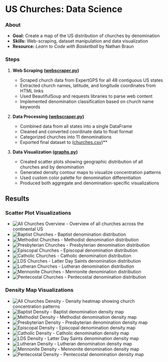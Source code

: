 # US Churches: Data Science

### About
- **Goal:** Create a map of the US distribution of churches by denomination
- **Skills:** Web-scraping, dataset manipulation and data visualization
- **Resource:** *Learn to Code with Basketball* by Nathan Braun

### Steps

1. **Web Scraping ([webscraper.py](https://github.com/peytonjpope/ChurchDataScience/blob/main/webscraper.py))**
   - Scraped church data from ExpertGPS for all 48 contiguous US states
   - Extracted church names, latitude, and longitude coordinates from HTML links
   - Used BeautifulSoup and requests libraries to parse web content
   - Implemented denomination classification based on church name keywords

2. **Data Processing ([webscraper.py](https://github.com/peytonjpope/ChurchDataScience/blob/main/webscraper.py))**
   - Combined data from all states into a single DataFrame
   - Cleaned and converted coordinate data to float format
   - Categorized churches into 11 denominations
   - Exported final dataset to ([churches.csv](https://github.com/peytonjpope/ChurchDataScience/blob/main/churches.csv))**

3. **Data Visualization ([graphs.py](https://github.com/peytonjpope/ChurchDataScience/blob/main/graphs.py))**
   - Created scatter plots showing geographic distribution of all churches and by denomination
   - Generated density contour maps to visualize concentration patterns
   - Used custom color palette for denomination differentiation
   - Produced both aggregate and denomination-specific visualizations

## Results

### Scatter Plot Visualizations
- ![All Churches Overview](graphs/dotmapAll.png) - Overview of all churches across the continental US
- ![Baptist Churches](graphs/dotmapBaptist.png) - Baptist denomination distribution
- ![Methodist Churches](graphs/dotmapMethodist.png) - Methodist denomination distribution
- ![Presbyterian Churches](graphs/dotmapPresbyterian.png) - Presbyterian denomination distribution
- ![Episcopal Churches](graphs/dotmapEpiscopal.png) - Episcopal denomination distribution
- ![Catholic Churches](graphs/dotmapCatholic.png) - Catholic denomination distribution
- ![LDS Churches](graphs/dotmapLDS.png) - Latter Day Saints denomination distribution
- ![Lutheran Churches](graphs/dotmapLutheran.png) - Lutheran denomination distribution
- ![Mennonite Churches](graphs/dotmapMennonite.png) - Mennonite denomination distribution
- ![Pentecostal Churches](graphs/dotmapPentecostal.png) - Pentecostal denomination distribution

### Density Map Visualizations  
- ![All Churches Density](graphs/conmapAll.png) - Density heatmap showing church concentration patterns
- ![Baptist Density](graphs/conmapBaptist.png) - Baptist denomination density map
- ![Methodist Density](graphs/conmapMethodist.png) - Methodist denomination density map
- ![Presbyterian Density](graphs/conmapPresbyterian.png) - Presbyterian denomination density map
- ![Episcopal Density](graphs/conmapEpiscopal.png) - Episcopal denomination density map
- ![Catholic Density](graphs/conmapCatholic.png) - Catholic denomination density map
- ![LDS Density](graphs/conmapLDS.png) - Latter Day Saints denomination density map
- ![Lutheran Density](graphs/conmapLutheran.png) - Lutheran denomination density map
- ![Mennonite Density](graphs/conmapMennonite.png) - Mennonite denomination density map
- ![Pentecostal Density](graphs/conmapPentecostal.png) - Pentecostal denomination density map


